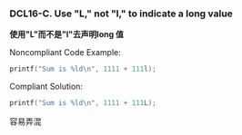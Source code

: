 ### DCL16-C. Use "L," not "l," to indicate a long value

**使用"L"而不是"l"去声明long 值**

Noncompliant Code Example:

```C
printf("Sum is %ld\n", 1111 + 111l);
```

Compliant Solution:

```C
printf("Sum is %ld\n", 1111 + 111L);
```

容易弄混

